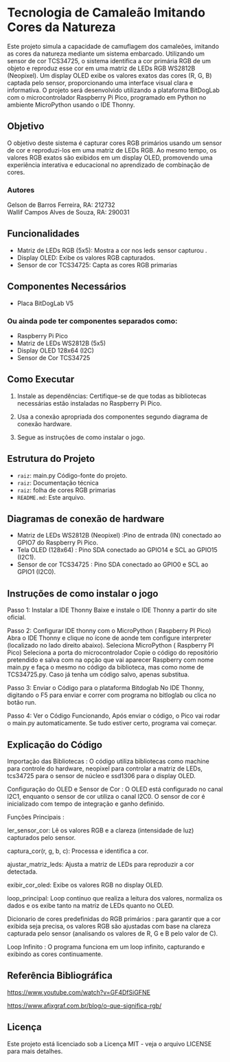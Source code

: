 # Tecnologia de Camaleão Imitando Cores da Natureza


Este projeto simula a capacidade de camuflagem dos camaleões, imitando as cores da natureza mediante um sistema embarcado. Utilizando um sensor de cor TCS34725, o sistema identifica a cor primária RGB de um objeto e reproduz esse cor em uma matriz de LEDs RGB WS2812B (Neopixel). Um display OLED exibe os valores exatos das cores (R, G, B) captada pelo sensor, proporcionando uma interface visual clara e informativa.
O projeto será desenvolvido utilizando a plataforma BitDogLab com o microcontrolador Raspberry Pi Pico, programado em Python no ambiente MicroPython usando o IDE Thonny.

## Objetivo

O objetivo deste sistema é capturar cores RGB primários usando um sensor de cor e reproduzi-los em uma matriz de LEDs RGB. Ao mesmo tempo, os valores RGB exatos são exibidos em um display OLED, promovendo uma experiência interativa e educacional no aprendizado de combinação de cores.


### Autores

Gelson de Barros Ferreira, RA: 212732  
Wallif Campos Alves de Souza, RA: 290031

## Funcionalidades

- Matriz de LEDs RGB (5x5): Mostra a cor nos leds sensor capturou .
- Display OLED: Exibe os valores RGB capturados.
- Sensor de cor TCS34725: Capta as cores RGB primarias

## Componentes Necessários
- Placa BitDogLab V5
  
### Ou ainda pode ter componentes separados como:
  - Raspberry Pi Pico
  - Matriz de LEDs WS2812B (5x5)
  - Display OLED 128x64 (I2C)
  - Sensor de Cor TCS34725 

## Como Executar

1. Instale as dependências: Certifique-se de que todas as bibliotecas necessárias estão instaladas no Raspberry Pi Pico.

2. Usa a conexão apropriada dos componentes segundo diagrama de conexão hardware.

3. Segue as instruções de como instalar o jogo.


## Estrutura do Projeto

- `raiz`: main.py Código-fonte do projeto.
- `raiz`: Documentação técnica
- `raiz`: folha de cores RGB primarias
- `README.md`: Este arquivo.
  
## Diagramas de conexão de hardware

- Matriz de LEDs WS2812B (Neopixel) :Pino de entrada (IN) conectado ao GPIO7 do Raspberry Pi Pico.
- Tela OLED (128x64) : Pino SDA conectado ao GPIO14 e SCL ao GPIO15 (I2C1).
- Sensor de cor TCS34725 : Pino SDA conectado ao GPIO0 e SCL ao GPIO1 (I2C0).


##  Instruções de como instalar o jogo
Passo 1: Instalar a IDE Thonny 
Baixe e instale o IDE Thonny a partir do site oficial. 

Passo 2: Configurar IDE thonny com o MicroPython ( Raspberry PI Pico)
Abra o IDE Thonny e clique no ícone de aonde tem configure interpreter (localizado no lado direito abaixo).
Seleciona MicroPython ( Raspberry PI Pico)
Seleciona a porta do microcontrolador
Copie o código do repositório pretendido e salva com na opção que vai aparecer  Raspberry com nome main.py e faça o mesmo no código da biblioteca, mas como nome de TCS34725.py. Caso já tenha um código salvo, apenas substitua. 

Passo 3: Enviar o Código para o plataforma Bitdoglab
No IDE Thonny, digitando o F5 para enviar e correr com programa no bitloglab ou clica no botão run. 

Passo 4: Ver o Código Funcionando, 
Após enviar o código, o Pico vai rodar o main.py automaticamente. Se tudo estiver certo, programa vai começar.



## Explicação do Código
Importação das Bibliotecas : O código utiliza bibliotecas como machine para controle do hardware, neopixel para controlar a matriz de LEDs, tcs34725 para o sensor de núcleo e ssd1306 para o display OLED.

Configuração do OLED e Sensor de Cor : O OLED está configurado no canal I2C1, enquanto o sensor de cor utiliza o canal I2C0. O sensor de cor é inicializado com tempo de integração e ganho definido.

Funções Principais :

ler_sensor_cor: Lê os valores RGB e a clareza (intensidade de luz) capturados pelo sensor.

captura_cor(r, g, b, c): Processa e identifica a cor.

ajustar_matriz_leds: Ajusta a matriz de LEDs para reproduzir a cor detectada.

exibir_cor_oled: Exibe os valores RGB no display OLED.

loop_principal: Loop contínuo que realiza a leitura dos valores, normaliza os dados e os exibe tanto na matriz de LEDs quanto no OLED.

Dicionario de cores predefinidas do RGB primários : para garantir que a cor exibida seja precisa, os valores RGB são ajustadas com base na clareza capturada pelo sensor (analisando os valores de R, G e B pelo valor de C).

Loop Infinito : O programa funciona em um loop infinito, capturando e exibindo as cores continuamente.

## Referência Bibliográfica

https://www.youtube.com/watch?v=GF4DfSiGFNE

https://www.afixgraf.com.br/blog/o-que-significa-rgb/


## Licença

Este projeto está licenciado sob a Licença MIT - veja o arquivo LICENSE para mais detalhes.
